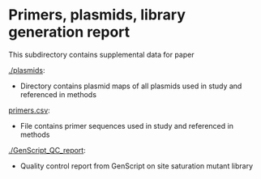 # Primers, plasmids, library generation report
This subdirectory contains supplemental data for paper

[./plasmids](plasmids): 

* Directory contains plasmid maps of all plasmids used in study and referenced in methods

[primers.csv](primers.csv): 
* File contains primer sequences used in study and referenced in methods

[./GenScript_QC_report](GenScript_QC_report):
* Quality control report from GenScript on site saturation mutant library
